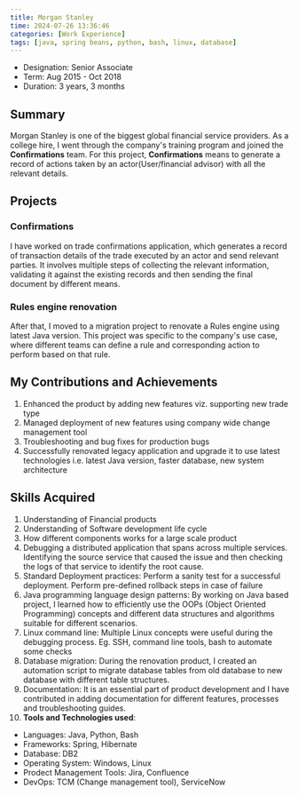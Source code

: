 ```yaml
---
title: Morgan Stanley
time: 2024-07-26 13:36:46
categories: [Work Experience]
tags: [java, spring beans, python, bash, linux, database]
---
```


- Designation: Senior Associate
- Term: Aug 2015 - Oct 2018
- Duration: 3 years, 3 months

## Summary

Morgan Stanley is one of the biggest global financial service providers.
As a college hire, I went through the company's training program and joined
the **Confirmations** team. For this project, **Confirmations** means to generate a record
of actions taken by an actor(User/financial advisor) with all the relevant details.

## Projects

### Confirmations

I have worked on trade confirmations application, which generates a record of transaction
details of the trade executed by an actor and send relevant parties. It involves
multiple steps of collecting the relevant information, validating it against the existing
records and then sending the final document by different means.

### Rules engine renovation

After that, I moved to a migration project to renovate a Rules engine using latest Java version.
This project was specific to the company's use case, where different teams can define a rule
and corresponding action to perform based on that rule.

## My Contributions and Achievements

1. Enhanced the product by adding new features viz. supporting new trade type
1. Managed deployment of new features using company wide change management tool
1. Troubleshooting and bug fixes for production bugs
1. Successfully renovated legacy application and upgrade it to use latest technologies i.e. latest Java version, faster database, new system architecture

## Skills Acquired

1. Understanding of Financial products
1. Understanding of Software development life cycle
1. How different components works for a large scale product
1. Debugging a distributed application that spans across multiple services. Identifying the source service that
   caused the issue and then checking the logs of that service to identify the root cause.
1. Standard Deployment practices: Perform a sanity test for a successful deployment. Perform pre-defined rollback steps in case of failure
1. Java programming language design patterns: By working on Java based project, I learned how to efficiently use
   the OOPs (Object Oriented Programming) concepts and different data structures and algorithms suitable for
   different scenarios.
1. Linux command line: Multiple Linux concepts were useful during the debugging process. Eg. SSH, command line tools, bash to automate some checks
1. Database migration: During the renovation product, I created an automation script to migrate database tables from old database to new database with different table structures.
1. Documentation: It is an essential part of product development and I have contributed in adding documentation for different features, processes and troubleshooting guides.
1. **Tools and Technologies used**:

- Languages: Java, Python, Bash
- Frameworks: Spring, Hibernate
- Database: DB2
- Operating System: Windows, Linux
- Prodect Management Tools: Jira, Confluence
- DevOps: TCM (Change management tool), ServiceNow
